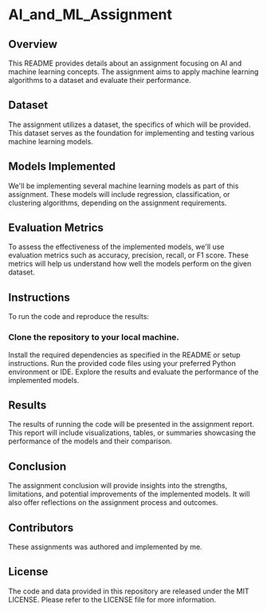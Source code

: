 # AI_and_ML_Assignment
## Overview
This README provides details about an assignment focusing on AI and machine learning concepts. The assignment aims to apply machine learning algorithms to a dataset and evaluate their performance.

## Dataset
The assignment utilizes a dataset, the specifics of which will be provided. This dataset serves as the foundation for implementing and testing various machine learning models.

## Models Implemented
We'll be implementing several machine learning models as part of this assignment. These models will include regression, classification, or clustering algorithms, depending on the assignment requirements.

## Evaluation Metrics
To assess the effectiveness of the implemented models, we'll use evaluation metrics such as accuracy, precision, recall, or F1 score. These metrics will help us understand how well the models perform on the given dataset.

## Instructions
To run the code and reproduce the results:

### Clone the repository to your local machine.
Install the required dependencies as specified in the README or setup instructions.
Run the provided code files using your preferred Python environment or IDE.
Explore the results and evaluate the performance of the implemented models.

## Results
The results of running the code will be presented in the assignment report. This report will include visualizations, tables, or summaries showcasing the performance of the models and their comparison.

## Conclusion
The assignment conclusion will provide insights into the strengths, limitations, and potential improvements of the implemented models. It will also offer reflections on the assignment process and outcomes.

## Contributors
These assignments was authored and implemented by me.

## License
The code and data provided in this repository are released under the MIT LICENSE. Please refer to the LICENSE file for more information.








